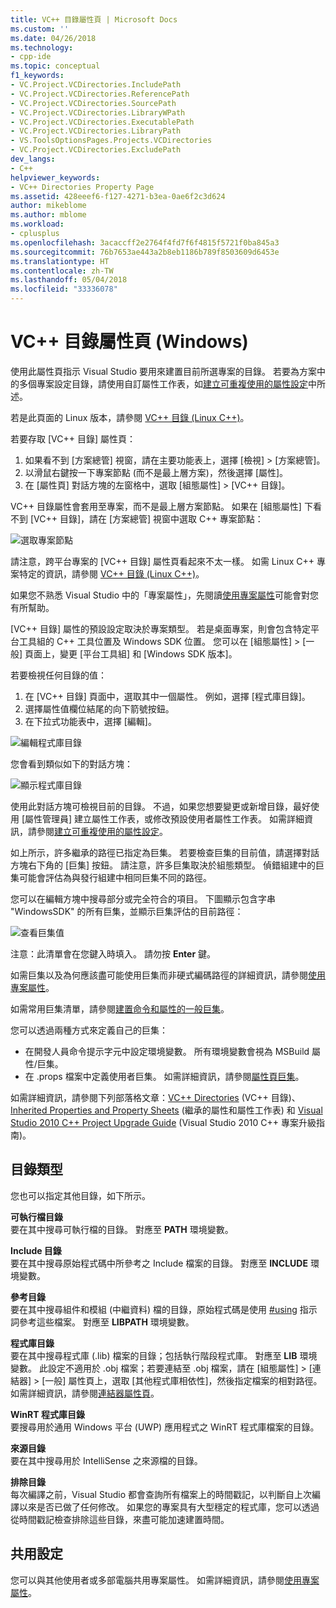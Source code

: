 ```yaml
---
title: VC++ 目錄屬性頁 | Microsoft Docs
ms.custom: ''
ms.date: 04/26/2018
ms.technology:
- cpp-ide
ms.topic: conceptual
f1_keywords:
- VC.Project.VCDirectories.IncludePath
- VC.Project.VCDirectories.ReferencePath
- VC.Project.VCDirectories.SourcePath
- VC.Project.VCDirectories.LibraryWPath
- VC.Project.VCDirectories.ExecutablePath
- VC.Project.VCDirectories.LibraryPath
- VS.ToolsOptionsPages.Projects.VCDirectories
- VC.Project.VCDirectories.ExcludePath
dev_langs:
- C++
helpviewer_keywords:
- VC++ Directories Property Page
ms.assetid: 428eeef6-f127-4271-b3ea-0ae6f2c3d624
author: mikeblome
ms.author: mblome
ms.workload:
- cplusplus
ms.openlocfilehash: 3acaccff2e2764f4fd7f6f4815f5721f0ba845a3
ms.sourcegitcommit: 76b7653ae443a2b8eb1186b789f8503609d6453e
ms.translationtype: HT
ms.contentlocale: zh-TW
ms.lasthandoff: 05/04/2018
ms.locfileid: "33336078"
---
```

# <a name="vc-directories-property-page-windows"></a>VC++ 目錄屬性頁 (Windows)

使用此屬性頁指示 Visual Studio 要用來建置目前所選專案的目錄。 若要為方案中的多個專案設定目錄，請使用自訂屬性工作表，如[建立可重複使用的屬性設定](working-with-project-properties.md#bkmkPropertySheets)中所述。

若是此頁面的 Linux 版本，請參閱 [VC++ 目錄 (Linux C++)](../linux/prop-pages/directories-linux.md)。   

若要存取 [VC++ 目錄] 屬性頁：

1. 如果看不到 [方案總管] 視窗，請在主要功能表上，選擇 [檢視] > [方案總管]。
1. 以滑鼠右鍵按一下專案節點 (而不是最上層方案)，然後選擇 [屬性]。
1. 在 [屬性頁] 對話方塊的左窗格中，選取 [組態屬性] > [VC++ 目錄]。  

VC++ 目錄屬性會套用至專案，而不是最上層方案節點。 如果在 [組態屬性] 下看不到 [VC++ 目錄]，請在 [方案總管] 視窗中選取 C++ 專案節點： 

![選取專案節點](media/vcppdir.png "選取專案節點以查看 VC++ 目錄屬性")

請注意，跨平台專案的 [VC++ 目錄] 屬性頁看起來不太一樣。 如需 Linux C++ 專案特定的資訊，請參閱 [VC++ 目錄 (Linux C++)](../linux/prop-pages/directories-linux.md)。 
 
如果您不熟悉 Visual Studio 中的「專案屬性」，先閱讀[使用專案屬性](working-with-project-properties.md)可能會對您有所幫助。 
 
[VC++ 目錄] 屬性的預設設定取決於專案類型。 若是桌面專案，則會包含特定平台工具組的 C++ 工具位置及 Windows SDK 位置。 您可以在 [組態屬性] > [一般] 頁面上，變更 [平台工具組] 和 [Windows SDK 版本]。 

若要檢視任何目錄的值：

1. 在 [VC++ 目錄] 頁面中，選取其中一個屬性。 例如，選擇 [程式庫目錄]。
1. 選擇屬性值欄位結尾的向下箭號按鈕。
1. 在下拉式功能表中，選擇 [編輯]。

![編輯程式庫目錄](media/vcppdir_libdir_edit.png "編輯程式庫路徑的對話方塊")

您會看到類似如下的對話方塊： 

![顯示程式庫目錄](media/vcppdir_libdir.png "新增或移除程式庫路徑的對話方塊")

使用此對話方塊可檢視目前的目錄。 不過，如果您想要變更或新增目錄，最好使用 [屬性管理員] 建立屬性工作表，或修改預設使用者屬性工作表。 如需詳細資訊，請參閱[建立可重複使用的屬性設定](working-with-project-properties.md#bkmkPropertySheets)。

如上所示，許多繼承的路徑已指定為巨集。  若要檢查巨集的目前值，請選擇對話方塊右下角的 [巨集] 按鈕。 請注意，許多巨集取決於組態類型。 偵錯組建中的巨集可能會評估為與發行組建中相同巨集不同的路徑。 

您可以在編輯方塊中搜尋部分或完全符合的項目。 下圖顯示包含字串 "WindowsSDK" 的所有巨集，並顯示巨集評估的目前路徑：

![查看巨集值](media/vcppdir_libdir_macros.png "編輯巨集的對話方塊")

注意：此清單會在您鍵入時填入。 請勿按 **Enter** 鍵。

如需巨集以及為何應該盡可能使用巨集而非硬式編碼路徑的詳細資訊，請參閱[使用專案屬性](../ide/working-with-project-properties.md#bkmkPropertiesVersusMacros)。 

如需常用巨集清單，請參閱[建置命令和屬性的一般巨集](https://docs.microsoft.com/en-us/cpp/ide/common-macros-for-build-commands-and-properties)。

您可以透過兩種方式來定義自己的巨集：
-   在開發人員命令提示字元中設定環境變數。 所有環境變數會視為 MSBuild 屬性/巨集。
-   在 .props 檔案中定義使用者巨集。 如需詳細資訊，請參閱[屬性頁巨集](working-with-project-properties.md#bkmkPropertiesVersusMacros)。 

如需詳細資訊，請參閱下列部落格文章：[VC++ Directories](http://blogs.msdn.com/b/vsproject/archive/2009/07/07/vc-directories.aspx) (VC++ 目錄)、[Inherited Properties and Property Sheets](http://blogs.msdn.com/b/vsproject/archive/2009/06/23/inherited-properties-and-property-sheets.aspx) (繼承的屬性和屬性工作表) 和 [Visual Studio 2010 C++ Project Upgrade Guide](http://blogs.msdn.com/b/vcblog/archive/2010/03/02/visual-studio-2010-c-project-upgrade-guide.aspx) (Visual Studio 2010 C++ 專案升級指南)。  
  
## <a name="directory-types"></a>目錄類型

您也可以指定其他目錄，如下所示。  
  
**可執行檔目錄**<br/>
要在其中搜尋可執行檔的目錄。 對應至 **PATH** 環境變數。

**Include 目錄**<br/>
要在其中搜尋原始程式碼中所參考之 Include 檔案的目錄。 對應至 **INCLUDE** 環境變數。

**參考目錄**<br/>
 要在其中搜尋組件和模組 (中繼資料) 檔的目錄，原始程式碼是使用 [#using](../preprocessor/hash-using-directive-cpp.md) 指示詞參考這些檔案。 對應至 **LIBPATH** 環境變數。

**程式庫目錄**<br/>
要在其中搜尋程式庫 (.lib) 檔案的目錄；包括執行階段程式庫。 對應至 **LIB** 環境變數。 此設定不適用於 .obj 檔案；若要連結至 .obj 檔案，請在 [組態屬性] > [連結器] > [一般] 屬性頁上，選取 [其他程式庫相依性]，然後指定檔案的相對路徑。 如需詳細資訊，請參閱[連結器屬性頁](../ide/linker-property-pages.md)。

**WinRT 程式庫目錄**<br/>
要搜尋用於通用 Windows 平台 (UWP) 應用程式之 WinRT 程式庫檔案的目錄。 

**來源目錄**<br/>
要在其中搜尋用於 IntelliSense 之來源檔的目錄。

**排除目錄**<br/>
每次編譯之前，Visual Studio 都會查詢所有檔案上的時間戳記，以判斷自上次編譯以來是否已做了任何修改。 如果您的專案具有大型穩定的程式庫，您可以透過從時間戳記檢查排除這些目錄，來盡可能加速建置時間。

## <a name="sharing-the-settings"></a>共用設定

您可以與其他使用者或多部電腦共用專案屬性。 如需詳細資訊，請參閱[使用專案屬性](../ide/working-with-project-properties.md)。
